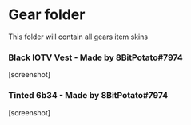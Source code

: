 # Gear folder
This folder will contain all gears item skins


### Black IOTV Vest - Made by 8BitPotato#7974
[screenshot]

### Tinted 6b34 - Made by 8BitPotato#7974
[screenshot]

